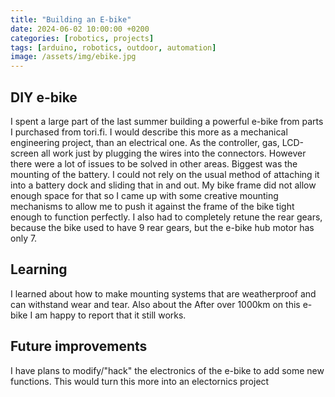 ```yaml
---
title: "Building an E-bike"
date: 2024-06-02 10:00:00 +0200
categories: [robotics, projects]
tags: [arduino, robotics, outdoor, automation]
image: /assets/img/ebike.jpg
---
```


## DIY e-bike
I spent a large part of the last summer building a powerful e-bike from parts I purchased from tori.fi. I would describe this more as a mechanical engineering project, than an electrical one. As the controller, gas, LCD-screen all work just by plugging the wires into the connectors. However there were a lot of issues to be solved in other areas. Biggest was the mounting of the battery. I could not rely on the usual method of attaching it into a battery dock and sliding that in and out. My bike frame did not allow enough space for that so I came up with some creative mounting mechanisms to allow me to push it against the frame of the bike tight enough to function perfectly. I also had to completely retune the rear gears, because the bike used to have 9 rear gears, but the e-bike hub motor has only 7.


## Learning
I learned about how to make mounting systems that are weatherproof and can withstand wear and tear. Also about the After over 1000km on this e-bike I am happy to report that it still works.


## Future improvements 
I have plans to modify/"hack" the electronics of the e-bike to add some new functions. This would turn this more into an electornics project